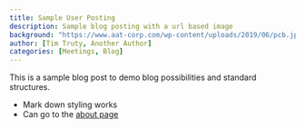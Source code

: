 ```yaml
---
title: Sample User Posting
description: Sample blog posting with a url based image
background: "https://www.aat-corp.com/wp-content/uploads/2019/06/pcb.jpg"
author: [Tim Truty, Another Author]
categories: [Meetings, Blog]
---
```


This is a sample blog post to demo blog possibilities and standard structures.
- Mark down styling works
- Can go to the [about page](/about/)